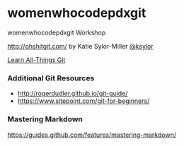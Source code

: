 # womenwhocodepdxgit
womenwhocodepdxgit Workshop

http://ohshitgit.com/ by Katie Sylor-Miller [@ksylor](http://twitter.com/shanselman)

[Learn All-Things Git](https://www.atlassian.com/git/tutorials/what-is-version-control)

### Additional Git Resources
* http://rogerdudler.github.io/git-guide/
* https://www.sitepoint.com/git-for-beginners/

### Mastering Markdown
https://guides.github.com/features/mastering-markdown/
